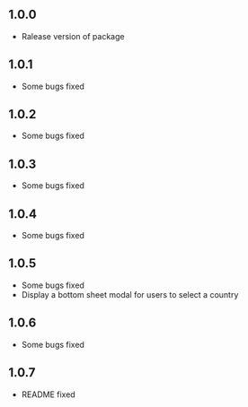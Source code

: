 ## 1.0.0

* Ralease version of package

## 1.0.1

* Some bugs fixed

## 1.0.2

* Some bugs fixed

## 1.0.3

* Some bugs fixed

## 1.0.4

* Some bugs fixed

## 1.0.5

* Some bugs fixed
* Display a bottom sheet modal for users to select a country

## 1.0.6

* Some bugs fixed

## 1.0.7

* README fixed